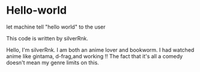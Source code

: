 # Hello-world
let machine tell "hello world" to the user

This code is written by silverRnk. 

Hello, I'm silverRnk. I am both an anime lover and bookworm. I had watched anime like gintama, d-frag,and working !! The fact that it's all a comedy doesn't mean my genre limits on this.
